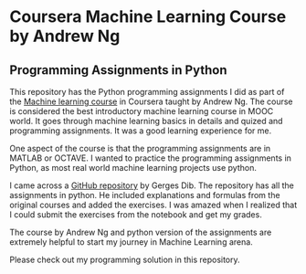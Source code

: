# Coursera Machine Learning Course by Andrew Ng

## Programming Assignments in Python 

This repository has the Python programming assignments I did as part of the [Machine learning course](https://www.coursera.org/learn/machine-learning/home/welcome) in Coursera taught by Andrew Ng. The course is considered the best introductory machine learning course in MOOC world. It goes through machine learning basics in details and quized and programming assignments. It was a good learning experience for me. 

One aspect of the course is that the programming assignments are in MATLAB or OCTAVE. I wanted to practice the programming assignments in Python, as most real world machine learning projects use python.  

I came across a [GitHub repository](https://github.com/dibgerge/ml-coursera-python-assignments) by Gerges Dib. The repository has all the assignments in python. He included explanations and formulas from the original courses and added the exercises. I was amazed when I realized that I could submit the exercises from the notebook and get my grades. 

The course by Andrew Ng and python version of the assignments are extremely helpful to start my journey in Machine Learning arena. 

Please check out my programming solution in this repository. 
